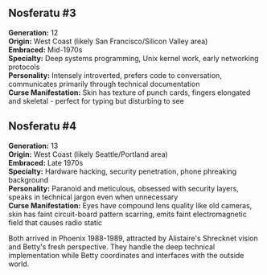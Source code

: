 
## Nosferatu #3
**Generation:** 12  
**Origin:** West Coast (likely San Francisco/Silicon Valley area)  
**Embraced:** Mid-1970s  
**Specialty:** Deep systems programming, Unix kernel work, early networking protocols  
**Personality:** Intensely introverted, prefers code to conversation, communicates primarily through technical documentation  
**Curse Manifestation:** Skin has texture of punch cards, fingers elongated and skeletal - perfect for typing but disturbing to see

## Nosferatu #4
**Generation:** 13  
**Origin:** West Coast (likely Seattle/Portland area)  
**Embraced:** Late 1970s  
**Specialty:** Hardware hacking, security penetration, phone phreaking background  
**Personality:** Paranoid and meticulous, obsessed with security layers, speaks in technical jargon even when unnecessary  
**Curse Manifestation:** Eyes have compound lens quality like old cameras, skin has faint circuit-board pattern scarring, emits faint electromagnetic field that causes radio static

Both arrived in Phoenix 1988-1989, attracted by Alistaire's Shrecknet vision and Betty's fresh perspective. They handle the deep technical implementation while Betty coordinates and interfaces with the outside world.
